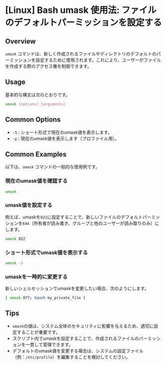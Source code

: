 # [Linux] Bash umask 使用法: ファイルのデフォルトパーミッションを設定する

## Overview
`umask` コマンドは、新しく作成されるファイルやディレクトリのデフォルトのパーミッションを設定するために使用されます。これにより、ユーザーがファイルを作成する際のアクセス権を制御できます。

## Usage
基本的な構文は次のとおりです。

```bash
umask [options] [arguments]
```

## Common Options
- `-S` : ショート形式で現在のumask値を表示します。
- `-p` : 現在のumask値を表示します（プロファイル用）。

## Common Examples
以下は、`umask` コマンドの一般的な使用例です。

### 現在のumask値を確認する
```bash
umask
```

### umask値を設定する
例えば、umaskを`022`に設定することで、新しいファイルのデフォルトパーミッションを`644`（所有者が読み書き、グループと他のユーザーが読み取りのみ）にします。
```bash
umask 022
```

### ショート形式でumask値を表示する
```bash
umask -S
```

### umaskを一時的に変更する
新しいシェルセッションでumaskを変更したい場合、次のようにします。
```bash
( umask 077; touch my_private_file )
```

## Tips
- `umask`の値は、システム全体のセキュリティに影響を与えるため、適切に設定することが重要です。
- スクリプト内でumaskを設定することで、作成されるファイルのパーミッションを一貫して管理できます。
- デフォルトのumask値を変更する場合は、システムの設定ファイル（例：`/etc/profile`）を編集することを検討してください。